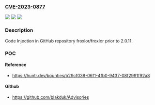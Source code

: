 ### [CVE-2023-0877](https://cve.mitre.org/cgi-bin/cvename.cgi?name=CVE-2023-0877)
![](https://img.shields.io/static/v1?label=Product&message=froxlor%2Ffroxlor&color=blue)
![](https://img.shields.io/static/v1?label=Version&message=%3C%202.0.11%20&color=brighgreen)
![](https://img.shields.io/static/v1?label=Vulnerability&message=CWE-94%20Improper%20Control%20of%20Generation%20of%20Code&color=brighgreen)

### Description

Code Injection in GitHub repository froxlor/froxlor prior to 2.0.11.

### POC

#### Reference
- https://huntr.dev/bounties/b29cf038-06f1-4fb0-9437-08f2991f92a8

#### Github
- https://github.com/blakduk/Advisories


